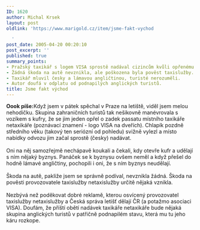 ```yaml
---
ID: 1620
author: Michal Krsek
layout: post
oldlink: 'https://www.marigold.cz/item/jsme-fakt-vychod

  '
post_date: 2005-04-20 00:20:10
post_excerpt: ''
published: true
summary_points:
- Pražský taxikář s logem VISA sprostě nadával cizincům kvůli opřenému kufru.
- Žádná škoda na autě nevznikla, ale poškozena byla pověst taxislužby.
- Taxikář mluvil česky a lámavou angličtinou, turisté nerozuměli.
- Autor doufá v odplatu od podnapilých anglických turistů.
title: Jsme fakt východ
---
```


<p><b>Oook píše:</b>Když jsem v pátek spěchal v Praze na letiště, viděl jsem melou
nehodičku. Skupina zahraničních turistů tak nešikovně manévrovala s
vozíkem s kufry, že se jim jeden opřel o zadek passatu místního
taxikáře netaxikáře (poznávací znamení - logo VISA na dveřích). Chlapík
pozdně středního věku (takový ten seriózní od pohledu) svižně vylezl a
místo nabídky odvozu jim začal sprostě (česky) nadávat.<br />
<br />
Oni na něj samozřejmě nechápavě koukali a čekali, kdy otevře kufr a udělají s ním nějaký byznys. Panáček se k byznysu ovšem neměl a když přešel do hodně lámavé angličtiny, pochopili i oni, že s ním byznys neudělají.<br />
<br />
Škoda na autě, pakliže jsem se správně podíval, nevznikla žádná. Škoda
na pověsti provozovatele taxislužby netaxislužby určitě nějaká vznikla.<br />
<br />
Nezbývá než poděkovat dobré reklamě, kterou osvícený provozovatel
taxislužby netaxislužby a Česká správa letišť dělají ČR (a potažmo
asociaci VISA). Doufám, že příští obětí nadávek taxikáře netaxikáře
bude nějaká skupina anglických turistů v patřičně podnapilém stavu,
která mu tu jeho káru rozkope.</p>